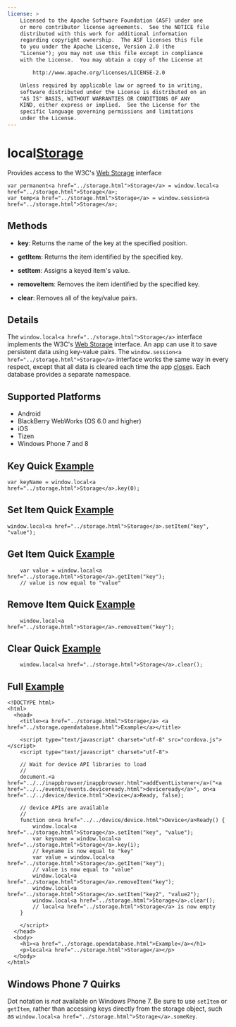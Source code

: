 ```yaml
---
license: >
    Licensed to the Apache Software Foundation (ASF) under one
    or more contributor license agreements.  See the NOTICE file
    distributed with this work for additional information
    regarding copyright ownership.  The ASF licenses this file
    to you under the Apache License, Version 2.0 (the
    "License"); you may not use this file except in compliance
    with the License.  You may obtain a copy of the License at

        http://www.apache.org/licenses/LICENSE-2.0

    Unless required by applicable law or agreed to in writing,
    software distributed under the License is distributed on an
    "AS IS" BASIS, WITHOUT WARRANTIES OR CONDITIONS OF ANY
    KIND, either express or implied.  See the License for the
    specific language governing permissions and limitations
    under the License.
---
```


local<a href="../storage.html">Storage</a>
===============

Provides access to the W3C's
[Web <a href="../storage.html">Storage</a> interface](http://dev.w3.org/html5/webstorage/#the-localstorage-attribute)

    var permanent<a href="../storage.html">Storage</a> = window.local<a href="../storage.html">Storage</a>;
    var temp<a href="../storage.html">Storage</a> = window.session<a href="../storage.html">Storage</a>;

Methods
-------

- __key__: Returns the name of the key at the specified position.

- __getItem__: Returns the item identified by the specified key.

- __setItem__: Assigns a keyed item's value.

- __removeItem__: Removes the item identified by the specified key.

- __clear__: Removes all of the key/value pairs.

Details
-----------

The `window.local<a href="../storage.html">Storage</a>` interface implements the W3C's [Web <a href="../storage.html">Storage</a>
interface](http://dev.w3.org/html5/webstorage/).  An app can use it to
save persistent data using key-value pairs.  The
`window.session<a href="../storage.html">Storage</a>` interface works the same way in every respect,
except that all data is cleared each time the app <a href="../../inappbrowser/inappbrowser.html">close</a>s. Each
database provides a separate namespace.

Supported Platforms
-------------------

- Android
- BlackBerry WebWorks (OS 6.0 and higher)
- iOS
- Tizen
- Windows Phone 7 and 8

Key Quick <a href="../storage.opendatabase.html">Example</a>
-------------

    var keyName = window.local<a href="../storage.html">Storage</a>.key(0);

Set Item Quick <a href="../storage.opendatabase.html">Example</a>
-------------

    window.local<a href="../storage.html">Storage</a>.setItem("key", "value");

Get Item Quick <a href="../storage.opendatabase.html">Example</a>
-------------

        var value = window.local<a href="../storage.html">Storage</a>.getItem("key");
        // value is now equal to "value"

Remove Item Quick <a href="../storage.opendatabase.html">Example</a>
-------------

        window.local<a href="../storage.html">Storage</a>.removeItem("key");

Clear Quick <a href="../storage.opendatabase.html">Example</a>
-------------

        window.local<a href="../storage.html">Storage</a>.clear();

Full <a href="../storage.opendatabase.html">Example</a>
------------

    <!DOCTYPE html>
    <html>
      <head>
        <title><a href="../storage.html">Storage</a> <a href="../storage.opendatabase.html">Example</a></title>

        <script type="text/javascript" charset="utf-8" src="cordova.js"></script>
        <script type="text/javascript" charset="utf-8">

        // Wait for device API libraries to load
        //
        document.<a href="../../inappbrowser/inappbrowser.html">addEventListener</a>("<a href="../../events/events.deviceready.html">deviceready</a>", on<a href="../../device/device.html">Device</a>Ready, false);

        // device APIs are available
        //
        function on<a href="../../device/device.html">Device</a>Ready() {
            window.local<a href="../storage.html">Storage</a>.setItem("key", "value");
            var keyname = window.local<a href="../storage.html">Storage</a>.key(i);
            // keyname is now equal to "key"
            var value = window.local<a href="../storage.html">Storage</a>.getItem("key");
            // value is now equal to "value"
            window.local<a href="../storage.html">Storage</a>.removeItem("key");
            window.local<a href="../storage.html">Storage</a>.setItem("key2", "value2");
            window.local<a href="../storage.html">Storage</a>.clear();
            // local<a href="../storage.html">Storage</a> is now empty
        }

        </script>
      </head>
      <body>
        <h1><a href="../storage.opendatabase.html">Example</a></h1>
        <p>local<a href="../storage.html">Storage</a></p>
      </body>
    </html>

Windows Phone 7 Quirks
-------------

Dot notation is _not_ available on Windows Phone 7. Be sure to use
`setItem` or `getItem`, rather than accessing keys directly from the
storage object, such as `window.local<a href="../storage.html">Storage</a>.someKey`.

